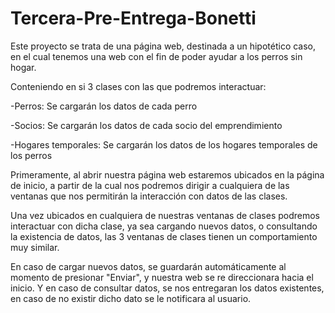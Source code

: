 # Tercera-Pre-Entrega-Bonetti
Este proyecto se trata de una página web, destinada a un hipotético caso, en el cual tenemos una web con el fin de poder ayudar a los perros sin hogar.

Conteniendo en si 3 clases con las que podremos interactuar:

-Perros: Se cargarán los datos de cada perro

-Socios: Se cargarán los datos de cada socio del emprendimiento

-Hogares temporales: Se cargarán los datos de los hogares temporales de los perros


Primeramente, al abrir nuestra página web estaremos ubicados en la página de inicio, a partir de la cual nos podremos dirigir a cualquiera de las ventanas que nos permitirán la interacción con datos de las clases.

Una vez ubicados en cualquiera de nuestras ventanas de clases podremos interactuar con dicha clase, ya sea cargando nuevos datos, o consultando la existencia de datos, las 3 ventanas de clases tienen un comportamiento muy similar.

En caso de cargar nuevos datos, se guardarán automáticamente al momento de presionar "Enviar", y nuestra web se re direccionara hacia el inicio. Y en caso de consultar datos, se nos entregaran los datos existentes, en caso de no existir dicho dato se le notificara al usuario.
